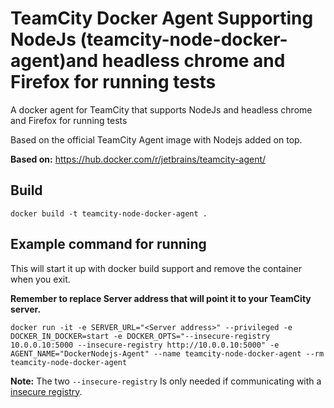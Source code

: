 # TeamCity Docker Agent Supporting NodeJs (teamcity-node-docker-agent)and headless chrome and Firefox for running tests

A docker agent for TeamCity that supports NodeJs and headless chrome and Firefox for running tests

Based on the official TeamCity Agent image with Nodejs added on top.

**Based on:**
https://hub.docker.com/r/jetbrains/teamcity-agent/

## Build
```docker build -t teamcity-node-docker-agent .```

## Example command for running
This will start it up with docker build support and remove the container when you exit.

**Remember to replace Server address that will point it to your TeamCity server.**
  
```docker run -it -e SERVER_URL="<Server address>" --privileged -e DOCKER_IN_DOCKER=start -e DOCKER_OPTS="--insecure-registry 10.0.0.10:5000 --insecure-registry http://10.0.0.10:5000" -e AGENT_NAME="DockerNodejs-Agent" --name teamcity-node-docker-agent --rm teamcity-node-docker-agent```

**Note:**
The two ```--insecure-registry``` Is only needed if communicating with a [insecure registry](https://docs.docker.com/registry/).
